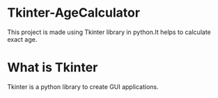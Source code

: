 # Tkinter-AgeCalculator
This project is made using Tkinter library in python.It helps to calculate exact age.
# What is Tkinter
Tkinter is a python library to create GUI applications.
